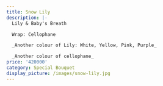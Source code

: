 ```yaml
---
title: Snow Lily
description: |-
  Lily & Baby's Breath

  Wrap: Cellophane

  _Another colour of Lily: White, Yellow, Pink, Purple_

  _Another colour of cellophane_
price: '420000'
category: Special Bouquet
display_picture: /images/snow-lily.jpg
---
```


